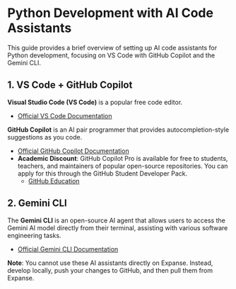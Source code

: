 # Python Development with AI Code Assistants

This guide provides a brief overview of setting up AI code assistants for Python development, focusing on VS Code with GitHub Copilot and the Gemini CLI.

## 1. VS Code + GitHub Copilot

**Visual Studio Code (VS Code)** is a popular free code editor.
*   [Official VS Code Documentation](https://code.visualstudio.com/docs)

**GitHub Copilot** is an AI pair programmer that provides autocompletion-style suggestions as you code.
*   [Official GitHub Copilot Documentation](https://docs.github.com/en/copilot)
*   **Academic Discount**: GitHub Copilot Pro is available for free to students, teachers, and maintainers of popular open-source repositories. You can apply for this through the GitHub Student Developer Pack.
    *   [GitHub Education](https://education.github.com/pack)

## 2. Gemini CLI

The **Gemini CLI** is an open-source AI agent that allows users to access the Gemini AI model directly from their terminal, assisting with various software engineering tasks.
*   [Official Gemini CLI Documentation](https://gemini-cli.xyz/)

**Note**: You cannot use these AI assistants directly on Expanse. Instead, develop locally, push your changes to GitHub, and then pull them from Expanse.